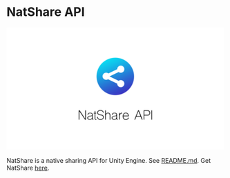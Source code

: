 # NatShare API
![NatShare](NatShare.png)

NatShare is a native sharing API for Unity Engine. See [README.md](Assets/NatShare/README.md). Get NatShare [here](https://github.com/olokobayusuf/NatShare-API/releases).
